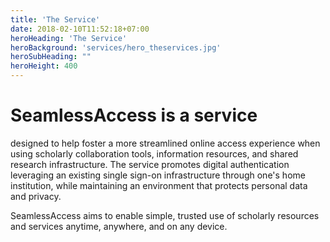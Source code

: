```yaml
---
title: 'The Service'
date: 2018-02-10T11:52:18+07:00
heroHeading: 'The Service'
heroBackground: 'services/hero_theservices.jpg'
heroSubHeading: ""
heroHeight: 400
---
```


# SeamlessAccess is a service

designed to help foster a more streamlined online access experience when using scholarly collaboration tools, information resources, and shared research infrastructure. The service promotes digital authentication leveraging an existing single sign-on infrastructure through one's home institution, while maintaining an environment that protects personal data and privacy.

SeamlessAccess aims to enable simple, trusted use of scholarly resources and services anytime, anywhere, and on any device.